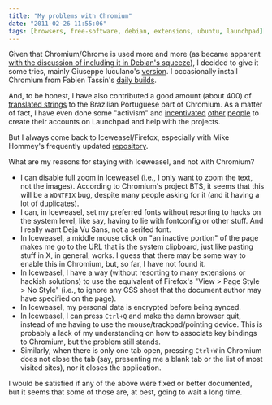 ```yaml
---
title: "My problems with Chromium"
date: "2011-02-26 11:55:06"
tags: [browsers, free-software, debian, extensions, ubuntu, launchpad]
---
```


Given that Chromium/Chrome is used more and more (as became apparent
[with the discussion of including it in Debian's squeeze][0]), I decided to
give it some tries, mainly Giuseppe Iuculano's [version][1]. I occasionally
install Chromium from Fabien Tassin's [daily builds][2].

And, to be honest, I have also contributed a good amount (about 400) of
[translated strings][3] to the Brazilian Portuguese part of Chromium. As a
matter of fact, I have even done some "activism" and [incentivated][4]
[other][5] [people][6] to create their accounts on Launchpad and help with
the projects.

But I always come back to Iceweasel/Firefox, especially with Mike Hommey's
frequently updated [repository][7].

What are my reasons for staying with Iceweasel, and not with Chromium?

* I can disable full zoom in Iceweasel (i.e., I only want to zoom the text,
  not the images). According to Chromium's project BTS, it seems that this
  will be a `WONTFIX` bug, despite many people asking for it (and it having
  a lot of duplicates).
* I can, in Iceweasel, set my preferred fonts without resorting to hacks on
  the system level, like say, having to lie with fontconfig or other stuff.
  And I really want Deja Vu Sans, not a serifed font.
* In Iceweasel, a middle mouse click on "an inactive portion" of the page
  makes me go to the URL that is the system clipboard, just like pasting
  stuff in X, in general, works.  I guess that there may be some way to
  enable this in Chromium, but, so far, I have not found it.
* In Iceweasel, I have a way (without resorting to many extensions or
  hackish solutions) to use the equivalent of Firefox's "View > Page Style >
  No Style" (i.e., to ignore any CSS sheet that the document author may have
  specified on the page).
* In Iceweasel, my personal data is encrypted before being synced.
* In Iceweasel, I can press `Ctrl+Q` and make the damn browser quit, instead
  of me having to use the mouse/trackpad/pointing device. This is probably a
  lack of my understanding on how to associate key bindings to Chromium, but
  the problem still stands.
* Similarly, when there is only one tab open, pressing `Ctrl+W` in Chromium
  does not close the tab (say, presenting me a blank tab or the list of most
  visited sites), nor it closes the application.

I would be satisfied if any of the above were fixed or better documented,
but it seems that some of those are, at best, going to wait a long time.

[0]: https://lists.debian.org/debian-release/2010/09/msg00610.html
[1]: http://packages.qa.debian.org/c/chromium-browser.html
[2]: https://launchpad.net/~chromium-daily/+archive/ppa
[3]: https://launchpad.net/~rbrito/+karma
[4]: https://launchpad.net/~savanabifulco
[5]: https://launchpad.net/~bifulcojunior
[6]: https://launchpad.net/~victor.westmann/+karma
[7]: http://mozilla.debian.net/

